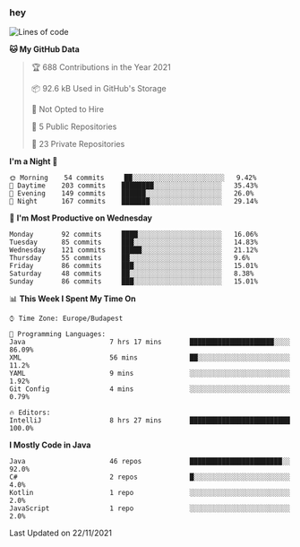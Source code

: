 ### hey

<!--START_SECTION:waka-->
![Lines of code](https://img.shields.io/badge/From%20Hello%20World%20I%27ve%20Written-468582%20lines%20of%20code-blue)

**🐱 My GitHub Data** 

> 🏆 688 Contributions in the Year 2021
 > 
> 📦 92.6 kB Used in GitHub's Storage 
 > 
> 🚫 Not Opted to Hire
 > 
> 📜 5 Public Repositories 
 > 
> 🔑 23 Private Repositories  
 > 
**I'm a Night 🦉** 

```text
🌞 Morning    54 commits     ██░░░░░░░░░░░░░░░░░░░░░░░   9.42% 
🌆 Daytime    203 commits    ████████░░░░░░░░░░░░░░░░░   35.43% 
🌃 Evening    149 commits    ██████░░░░░░░░░░░░░░░░░░░   26.0% 
🌙 Night      167 commits    ███████░░░░░░░░░░░░░░░░░░   29.14%

```
📅 **I'm Most Productive on Wednesday** 

```text
Monday       92 commits     ████░░░░░░░░░░░░░░░░░░░░░   16.06% 
Tuesday      85 commits     ███░░░░░░░░░░░░░░░░░░░░░░   14.83% 
Wednesday    121 commits    █████░░░░░░░░░░░░░░░░░░░░   21.12% 
Thursday     55 commits     ██░░░░░░░░░░░░░░░░░░░░░░░   9.6% 
Friday       86 commits     ███░░░░░░░░░░░░░░░░░░░░░░   15.01% 
Saturday     48 commits     ██░░░░░░░░░░░░░░░░░░░░░░░   8.38% 
Sunday       86 commits     ███░░░░░░░░░░░░░░░░░░░░░░   15.01%

```


📊 **This Week I Spent My Time On** 

```text
⌚︎ Time Zone: Europe/Budapest

💬 Programming Languages: 
Java                     7 hrs 17 mins       █████████████████████░░░░   86.09% 
XML                      56 mins             ██░░░░░░░░░░░░░░░░░░░░░░░   11.2% 
YAML                     9 mins              ░░░░░░░░░░░░░░░░░░░░░░░░░   1.92% 
Git Config               4 mins              ░░░░░░░░░░░░░░░░░░░░░░░░░   0.79%

🔥 Editors: 
IntelliJ                 8 hrs 27 mins       █████████████████████████   100.0%

```

**I Mostly Code in Java** 

```text
Java                     46 repos            ███████████████████████░░   92.0% 
C#                       2 repos             █░░░░░░░░░░░░░░░░░░░░░░░░   4.0% 
Kotlin                   1 repo              ░░░░░░░░░░░░░░░░░░░░░░░░░   2.0% 
JavaScript               1 repo              ░░░░░░░░░░░░░░░░░░░░░░░░░   2.0%

```



 Last Updated on 22/11/2021
<!--END_SECTION:waka-->
